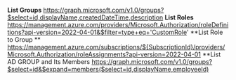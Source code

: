 **List Groups**
https://graph.microsoft.com/v1.0/groups?$select=id,displayName,createdDateTime,description
**List Roles**
https://management.azure.com/providers/Microsoft.Authorization/roleDefinitions?api-version=2022-04-01&$filter=type+eq+'CustomRole'
**List Role to Group **
https://management.azure.com/subscriptions/${SubscriptionId}/providers/Microsoft.Authorization/roleAssignments?api-version=2022-04-01
**List AD GROUP and Its Members
https://graph.microsoft.com/v1.0/groups?$select=id&$expand=members($select=id,displayName,employeeId)
